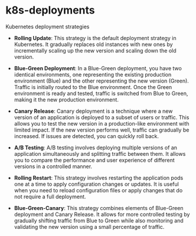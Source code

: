 # k8s-deployments
Kubernetes deployment strategies


- **Rolling Update**: This strategy is the default deployment strategy in Kubernetes. It gradually replaces old instances with new ones by incrementally scaling up the new version and scaling down the old version.

- **Blue-Green Deployment**: In a Blue-Green deployment, you have two identical environments, one representing the existing production environment (Blue) and the other representing the new version (Green). Traffic is initially routed to the Blue environment. Once the Green environment is ready and tested, traffic is switched from Blue to Green, making it the new production environment.

- **Canary Release**: Canary deployment is a technique where a new version of an application is deployed to a subset of users or traffic. This allows you to test the new version in a production-like environment with limited impact. If the new version performs well, traffic can gradually be increased. If issues are detected, you can quickly roll back.

- **A/B Testing**: A/B testing involves deploying multiple versions of an application simultaneously and splitting traffic between them. It allows you to compare the performance and user experience of different versions in a controlled manner.

- **Rolling Restart**: This strategy involves restarting the application pods one at a time to apply configuration changes or updates. It is useful when you need to reload configuration files or apply changes that do not require a full deployment.

- **Blue-Green-Canary**: This strategy combines elements of Blue-Green deployment and Canary Release. It allows for more controlled testing by gradually shifting traffic from Blue to Green while also monitoring and validating the new version using a small percentage of traffic.


